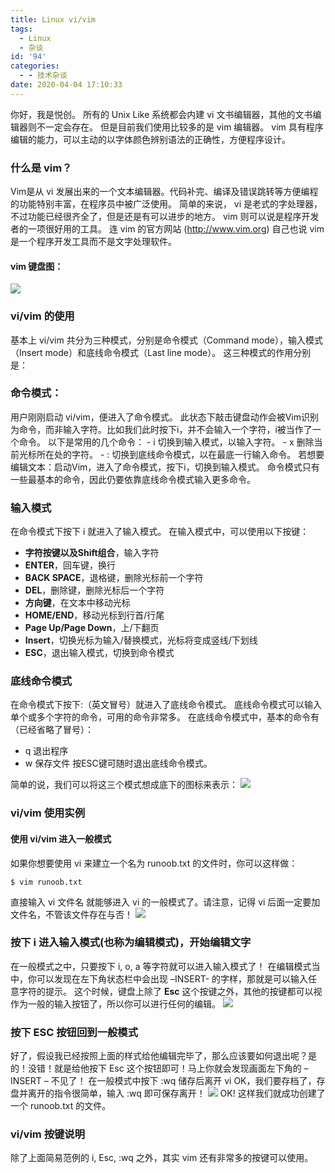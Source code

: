 ```yaml
---
title: Linux vi/vim
tags:
  - Linux
  - 杂谈
id: '94'
categories:
  - - 技术杂谈
date: 2020-04-04 17:10:33
---
```


你好，我是悦创。 所有的 Unix Like 系统都会内建 vi 文书编辑器，其他的文书编辑器则不一定会存在。 但是目前我们使用比较多的是 vim 编辑器。 vim 具有程序编辑的能力，可以主动的以字体颜色辨别语法的正确性，方便程序设计。

### 什么是 vim？

Vim是从 vi 发展出来的一个文本编辑器。代码补完、编译及错误跳转等方便编程的功能特别丰富，在程序员中被广泛使用。 简单的来说， vi 是老式的字处理器，不过功能已经很齐全了，但是还是有可以进步的地方。 vim 则可以说是程序开发者的一项很好用的工具。 连 vim 的官方网站 (http://www.vim.org) 自己也说 vim 是一个程序开发工具而不是文字处理软件。

#### vim 键盘图：

![](https://images-aiyc-1301641396.cos.ap-guangzhou.myqcloud.com/20200723114428.gif)

### vi/vim 的使用

基本上 vi/vim 共分为三种模式，分别是命令模式（Command mode），输入模式（Insert mode）和底线命令模式（Last line mode）。 这三种模式的作用分别是：

### 命令模式：

用户刚刚启动 vi/vim，便进入了命令模式。 此状态下敲击键盘动作会被Vim识别为命令，而非输入字符。比如我们此时按下i，并不会输入一个字符，i被当作了一个命令。 以下是常用的几个命令： - i 切换到输入模式，以输入字符。 - x 删除当前光标所在处的字符。 - : 切换到底线命令模式，以在最底一行输入命令。 若想要编辑文本：启动Vim，进入了命令模式，按下i，切换到输入模式。 命令模式只有一些最基本的命令，因此仍要依靠底线命令模式输入更多命令。

### 输入模式

在命令模式下按下 i 就进入了输入模式。 在输入模式中，可以使用以下按键：

*   **字符按键以及Shift组合**，输入字符
*   **ENTER**，回车键，换行
*   **BACK SPACE**，退格键，删除光标前一个字符
*   **DEL**，删除键，删除光标后一个字符
*   **方向键**，在文本中移动光标
*   **HOME/END**，移动光标到行首/行尾
*   **Page Up/Page Down**，上/下翻页
*   **Insert**，切换光标为输入/替换模式，光标将变成竖线/下划线
*   **ESC**，退出输入模式，切换到命令模式

### 底线命令模式

在命令模式下按下:（英文冒号）就进入了底线命令模式。 底线命令模式可以输入单个或多个字符的命令，可用的命令非常多。 在底线命令模式中，基本的命令有（已经省略了冒号）：

*   q 退出程序
*   w 保存文件 按ESC键可随时退出底线命令模式。

简单的说，我们可以将这三个模式想成底下的图标来表示： ![](https://images-aiyc-1301641396.cos.ap-guangzhou.myqcloud.com/20200723114436.png)

### vi/vim 使用实例

#### 使用 vi/vim 进入一般模式

如果你想要使用 vi 来建立一个名为 runoob.txt 的文件时，你可以这样做：

```linux
$ vim runoob.txt
```

直接输入 vi 文件名 就能够进入 vi 的一般模式了。请注意，记得 vi 后面一定要加文件名，不管该文件存在与否！ ![](https://images-aiyc-1301641396.cos.ap-guangzhou.myqcloud.com/20200723114441.jpg)

### 按下 i 进入输入模式(也称为编辑模式)，开始编辑文字

在一般模式之中，只要按下 i, o, a 等字符就可以进入输入模式了！ 在编辑模式当中，你可以发现在左下角状态栏中会出现 –INSERT- 的字样，那就是可以输入任意字符的提示。 这个时候，键盘上除了 **Esc** 这个按键之外，其他的按键都可以视作为一般的输入按钮了，所以你可以进行任何的编辑。 ![](https://images-aiyc-1301641396.cos.ap-guangzhou.myqcloud.com/20200723114445.jpg)

### 按下 ESC 按钮回到一般模式

好了，假设我已经按照上面的样式给他编辑完毕了，那么应该要如何退出呢？是的！没错！就是给他按下 Esc 这个按钮即可！马上你就会发现画面左下角的 – INSERT – 不见了！ 在一般模式中按下 :wq 储存后离开 vi OK，我们要存档了，存盘并离开的指令很简单，输入 :wq 即可保存离开！ ![](https://images-aiyc-1301641396.cos.ap-guangzhou.myqcloud.com/20200723114449.jpg) OK! 这样我们就成功创建了一个 runoob.txt 的文件。

### vi/vim 按键说明

除了上面简易范例的 i, Esc, :wq 之外，其实 vim 还有非常多的按键可以使用。